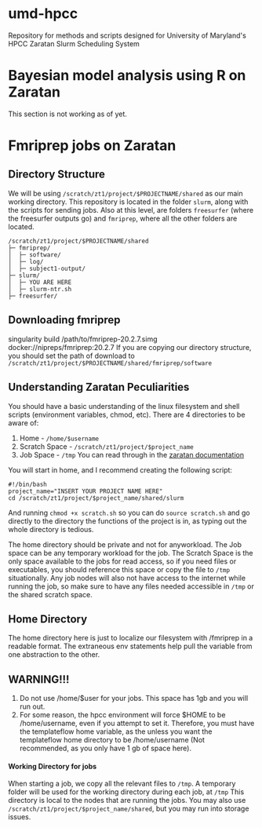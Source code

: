 # umd-hpcc
Repository for methods and scripts designed for University of Maryland's HPCC Zaratan Slurm Scheduling System

# Bayesian model analysis using R on Zaratan
This section is not working as of yet.

# Fmriprep jobs on Zaratan
## Directory Structure
We will be using `/scratch/zt1/project/$PROJECTNAME/shared` as our main working directory.
This repository is located in the folder `slurm`, along with the scripts for sending jobs.
Also at this level, are folders `freesurfer` (where the freesurfer outputs go) and `fmriprep`, where all the other folders are located.


	/scratch/zt1/project/$PROJECTNAME/shared
	├─ fmriprep/
	│  ├─ software/
	│  ├─ log/
	│  ├─ subject1-output/
	├─ slurm/
	│  ├─ YOU ARE HERE
	│  ├─ slurm-ntr.sh
	├─ freesurfer/


## Downloading fmriprep
singularity build /path/to/fmriprep-20.2.7.simg docker://nipreps/fmriprep:20.2.7
If you are copying our directory structure, you should set the path of download to
`/scratch/zt1/project/$PROJECTNAME/shared/fmriprep/software`



## Understanding Zaratan Peculiarities
You should have a basic understanding of the linux filesystem and shell scripts (environment variables, chmod, etc).
There are 4 directories to be aware of:
1) Home - `/home/$username`
2) Scratch Space - `/scratch/zt1/project/$project_name`
3) Job Space - `/tmp`
You can read through in the [zaratan documentation](https://hpcc.umd.edu/hpcc/help/storage.html#data)

You will start in home, and I recommend creating the following script:

	#!/bin/bash
	project_name="INSERT YOUR PROJECT NAME HERE"
	cd /scratch/zt1/project/$project_name/shared/slurm

And running `chmod +x scratch.sh` so you can do `source scratch.sh` and go directly to the directory the functions of the project is in, as typing out the whole directory is tedious.

The home directory should be private and not for anyworkload.
The Job space can be any temporary workload for the job.
The Scratch Space is the only space available to the jobs for read access, so if you need files or executables, you should reference this space or copy the file to `/tmp` situationally.
Any job nodes will also not have access to the internet while running the job, so make sure to have any files needed accessible in `/tmp` or the shared scratch space.



## Home Directory

The home directory here is just to localize our filesystem with /fmriprep in a readable format.  The extraneous env statements help pull the variable from one abstraction to the other.

## WARNING!!!
1) Do not use /home/$user for your jobs.  This space has 1gb and you will run out.
2) For some reason, the hpcc environment will force $HOME to be /home/username, even if you attempt to set it.  Therefore, you must have the templateflow home variable, as the unless you want the templateflow home directory to be /home/username (Not recommended, as you only have 1 gb of space here).


#### Working Directory for jobs
When starting a job, we copy all the relevant files to `/tmp`.
A temporary folder will be used for the working directory during each job, at `/tmp`
This directory is local to the nodes that are running the jobs.  You may also use `/scratch/zt1/project/$project_name/shared`, but you may run into storage issues.
